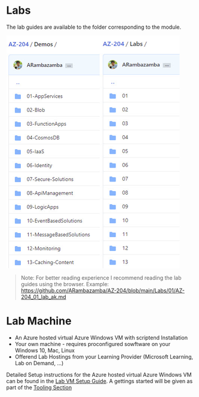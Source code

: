 # Labs

The lab guides are available to the folder corresponding to the module.

![connect-rdp](_images/modules.jpg)

> Note: For better reading experience I recommend reading the lab guides using the browser. Example: https://github.com/ARambazamba/AZ-204/blob/main/Labs/01/AZ-204_01_lab_ak.md

# Lab Machine

- An Azure hosted virtual Azure Windows VM with scriptend Installation
- Your own machine - requires proconfigured sowftware on your Windows 10, Mac, Linux
- Offerend Lab Hostings from your Learning Provider (Microsoft Learning, Lab on Demand, ...)

Detailed Setup instructions for the Azure hosted virtual Azure Windows VM can be found in the [Lab VM Setup Guide](./Setup/readme.md). A gettings started will be given as part of the [Tooling Section]()
